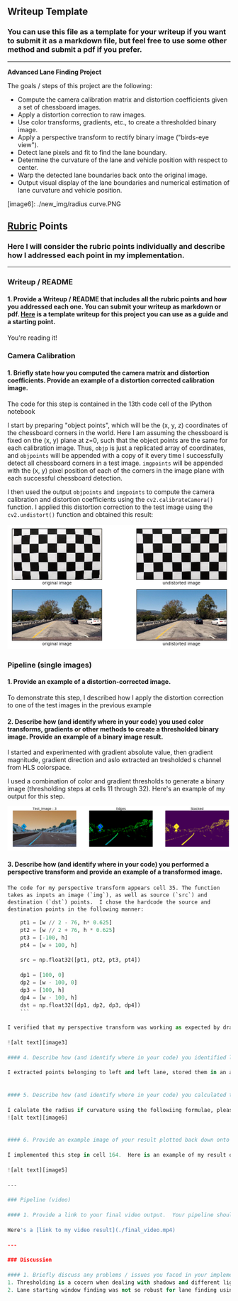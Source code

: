 ## Writeup Template

### You can use this file as a template for your writeup if you want to submit it as a markdown file, but feel free to use some other method and submit a pdf if you prefer.

---

**Advanced Lane Finding Project**

The goals / steps of this project are the following:

* Compute the camera calibration matrix and distortion coefficients given a set of chessboard images.
* Apply a distortion correction to raw images.
* Use color transforms, gradients, etc., to create a thresholded binary image.
* Apply a perspective transform to rectify binary image ("birds-eye view").
* Detect lane pixels and fit to find the lane boundary.
* Determine the curvature of the lane and vehicle position with respect to center.
* Warp the detected lane boundaries back onto the original image.
* Output visual display of the lane boundaries and numerical estimation of lane curvature and vehicle position.

[//]: # (Image References)

[image1]: ./new_img/1.png
[image2]: ./new_img/2.png
[image3]: ./new_img/3.png
[image4]: ./new_img/4.png
[image5]: ./new_img/5.png
[image5]: ./new_img/5.png
[image6]: ./new_img/radius curve.PNG


## [Rubric](https://review.udacity.com/#!/rubrics/571/view) Points

### Here I will consider the rubric points individually and describe how I addressed each point in my implementation.  

---

### Writeup / README

#### 1. Provide a Writeup / README that includes all the rubric points and how you addressed each one.  You can submit your writeup as markdown or pdf.  [Here](https://github.com/udacity/CarND-Advanced-Lane-Lines/blob/master/writeup_template.md) is a template writeup for this project you can use as a guide and a starting point.  

You're reading it!

### Camera Calibration

#### 1. Briefly state how you computed the camera matrix and distortion coefficients. Provide an example of a distortion corrected calibration image.

The code for this step is contained in the 13th code cell of the IPython notebook 

I start by preparing "object points", which will be the (x, y, z) coordinates of the chessboard corners in the world. Here I am assuming the chessboard is fixed on the (x, y) plane at z=0, such that the object points are the same for each calibration image.  Thus, `objp` is just a replicated array of coordinates, and `objpoints` will be appended with a copy of it every time I successfully detect all chessboard corners in a test image.  `imgpoints` will be appended with the (x, y) pixel position of each of the corners in the image plane with each successful chessboard detection.  

I then used the output `objpoints` and `imgpoints` to compute the camera calibration and distortion coefficients using the `cv2.calibrateCamera()` function.  I applied this distortion correction to the test image using the `cv2.undistort()` function and obtained this result: 

![alt text][image1]

### Pipeline (single images)

#### 1. Provide an example of a distortion-corrected image.

To demonstrate this step, I described how I apply the distortion correction to one of the test images in the previous example 

#### 2. Describe how (and identify where in your code) you used color transforms, gradients or other methods to create a thresholded binary image.  Provide an example of a binary image result.

I started and experimented with gradient absolute value, then gradient magnitude, gradient direction and aslo extracted an tresholded s channel from HLS colorspace.

I used a combination of color and gradient thresholds to generate a binary image (thresholding steps at cells 11 through 32).  Here's an example of my output for this step.  


![alt text][image4]

#### 3. Describe how (and identify where in your code) you performed a perspective transform and provide an example of a transformed image.

    The code for my perspective transform appears cell 35. The function takes as inputs an image (`img`), as well as source (`src`) and destination (`dst`) points.  I chose the hardcode the source and destination points in the following manner:

```python
    pt1 = [w // 2 - 76, h* 0.625]
    pt2 = [w // 2 + 76, h * 0.625]
    pt3 = [-100, h]
    pt4 = [w + 100, h]
    
    src = np.float32([pt1, pt2, pt3, pt4])
    
    dp1 = [100, 0]
    dp2 = [w - 100, 0]
    dp3 = [100, h]
    dp4 = [w - 100, h]
    dst = np.float32([dp1, dp2, dp3, dp4])
    ```

I verified that my perspective transform was working as expected by drawing the `src` and `dst` points onto a test image and its warped counterpart to verify that the lines appear parallel in the warped image.

![alt text][image3]

#### 4. Describe how (and identify where in your code) you identified lane-line pixels and fit their positions with a polynomial?

I extracted points belonging to left and left lane, stored them in an array and tried fit my lane lines with a 2nd order polynomial .


#### 5. Describe how (and identify where in your code) you calculated the radius of curvature of the lane and the position of the vehicle with respect to center.

I calulate the radius if curvature using the followiing formulae, please fine the code in cell 87 `
![alt text][image6]


#### 6. Provide an example image of your result plotted back down onto the road such that the lane area is identified clearly.

I implemented this step in cell 164.  Here is an example of my result on a test image:

![alt text][image5]

---

### Pipeline (video)

#### 1. Provide a link to your final video output.  Your pipeline should perform reasonably well on the entire project video (wobbly lines are ok but no catastrophic failures that would cause the car to drive off the road!).

Here's a [link to my video result](./final_video.mp4)

---

### Discussion

#### 1. Briefly discuss any problems / issues you faced in your implementation of this project.  Where will your pipeline likely fail?  What could you do to make it more robust?
1. Thresholding is a cocern when dealing with shadows and different light intensity environement.
2. Lane starting window finding was not so robust for lane finding using histograms. 
